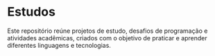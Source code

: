 # Estudos
Este repositório reúne projetos de estudo, desafios de programação e atividades acadêmicas, criados com o objetivo de praticar e aprender diferentes linguagens e tecnologias.
